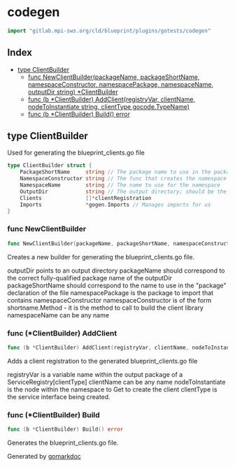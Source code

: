 <!-- Code generated by gomarkdoc. DO NOT EDIT -->

# codegen

```go
import "gitlab.mpi-sws.org/cld/blueprint/plugins/gotests/codegen"
```

## Index

- [type ClientBuilder](<#ClientBuilder>)
  - [func NewClientBuilder\(packageName, packageShortName, namespaceConstructor, namespacePackage, namespaceName, outputDir string\) \*ClientBuilder](<#NewClientBuilder>)
  - [func \(b \*ClientBuilder\) AddClient\(registryVar, clientName, nodeToInstantiate string, clientType gocode.TypeName\)](<#ClientBuilder.AddClient>)
  - [func \(b \*ClientBuilder\) Build\(\) error](<#ClientBuilder.Build>)


<a name="ClientBuilder"></a>
## type ClientBuilder

Used for generating the blueprint\_clients.go file

```go
type ClientBuilder struct {
    PackageShortName     string // The package name to use in the package declaration
    NamespaceConstructor string // The func that creates the namespace
    NamespaceName        string // The name to use for the namespace
    OutputDir            string // The output directory; should be the same as the package directory
    Clients              []*clientRegistration
    Imports              *gogen.Imports // Manages imports for us
}
```

<a name="NewClientBuilder"></a>
### func NewClientBuilder

```go
func NewClientBuilder(packageName, packageShortName, namespaceConstructor, namespacePackage, namespaceName, outputDir string) *ClientBuilder
```

Creates a new builder for generating the blueprint\_clients.go file.

outputDir points to an output directory packageName should correspond to the correct fully\-qualified package name of the outputDir packageShortName should correspond to the name to use in the "package" declaration of the file namespacePackage is the package to import that contains namespaceConstructor namespaceConstructor is of the form shortname.Method \- it is the method to call to build the client library namespaceName can be any name

<a name="ClientBuilder.AddClient"></a>
### func \(\*ClientBuilder\) AddClient

```go
func (b *ClientBuilder) AddClient(registryVar, clientName, nodeToInstantiate string, clientType gocode.TypeName)
```

Adds a client registration to the generated blueprint\_clients.go file

registryVar is a variable name within the output package of a ServiceRegistry\[clientType\] clientName can be any name nodeToInstantiate is the node within the namespace to Get to create the client clientType is the service interface being created.

<a name="ClientBuilder.Build"></a>
### func \(\*ClientBuilder\) Build

```go
func (b *ClientBuilder) Build() error
```

Generates the blueprint\_clients.go file.

Generated by [gomarkdoc](<https://github.com/princjef/gomarkdoc>)
